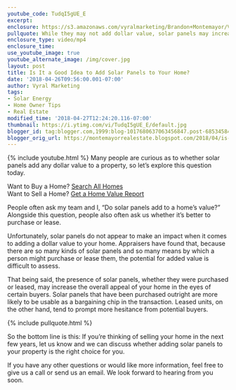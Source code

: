 ```yaml
---
youtube_code: TudqI5gUE_E
excerpt:
enclosure: https://s3.amazonaws.com/vyralmarketing/Brandon+Montemayor/Videos/Is+It+a+Good+Idea+to+Add+Solar+Panels+to+Your+Home%253F.mp4
pullquote: While they may not add dollar value, solar panels may increase the overall appeal of your home.
enclosure_type: video/mp4
enclosure_time:
use_youtube_image: true
youtube_alternate_image: /img/cover.jpg
layout: post
title: Is It a Good Idea to Add Solar Panels to Your Home?
date: '2018-04-26T09:56:00.001-07:00'
author: Vyral Marketing
tags:
- Solar Energy
- Home Owner Tips
- Real Estate
modified_time: '2018-04-27T12:24:20.116-07:00'
thumbnail: https://i.ytimg.com/vi/TudqI5gUE_E/default.jpg
blogger_id: tag:blogger.com,1999:blog-1017680637063456847.post-685345840187205430
blogger_orig_url: https://montemayorrealestate.blogspot.com/2018/04/is-it-good-idea-to-add-solar-panels-to.html
---
```

{% include youtube.html %}
Many people are curious as to whether solar panels add any dollar value to a property, so let’s explore this question today.

<div class="post-cta">
Want to Buy a Home? <a href="http://myscvhomefinder.com/search#?q_limit=36&q_prioritize=agents.0.id=F207098400%7Coffice.id=FF7000252&mlsId=347&status=1%7C3&q_sort=createdAt-&q_offset=0" target="_blank">Search All Homes</a><br>
Want to Sell a Home? <a href="http://myscvhomefinder.com/home_value" target="_blank">Get a Home Value Report</a>
</div>

People often ask my team and I, “Do solar panels add to a home’s value?” Alongside this question, people also often ask us whether it’s better to purchase or lease.

Unfortunately, solar panels do not appear to make an impact when it comes to adding a dollar value to your home. Appraisers have found that, because there are so many kinds of solar panels and so many means by which a person might purchase or lease them, the potential for added value is difficult to assess.


That being said, the presence of solar panels, whether they were purchased or leased, may increase the overall appeal of your home in the eyes of certain buyers. Solar panels that have been purchased outright are more likely to be usable as a bargaining chip in the transaction. Leased units, on the other hand, tend to prompt more hesitance from potential buyers.

{% include pullquote.html %}

So the bottom line is this: If you’re thinking of selling your home in the next few years, let us know and we can discuss whether adding solar panels to your property is the right choice for you.


If you have any other questions or would like more information, feel free to give us a call or send us an email. We look forward to hearing from you soon.
